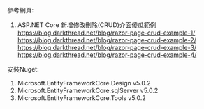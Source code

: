 參考網頁:
1. ASP.NET Core 新增修改刪除(CRUD)介面傻瓜範例
https://blog.darkthread.net/blog/razor-page-crud-example-1/
https://blog.darkthread.net/blog/razor-page-crud-example-2/
https://blog.darkthread.net/blog/razor-page-crud-example-3/
https://blog.darkthread.net/blog/razor-page-crud-example-4/

安裝Nuget:
1. Microsoft.EntityFrameworkCore.Design v5.0.2
2. Microsoft.EntityFrameworkCore.sqlServer v5.0.2
3. Microsoft.EntityFrameworkCore.Tools v5.0.2